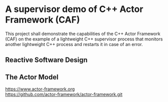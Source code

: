 # A supervisor demo of C++ Actor Framework (CAF)

This project shall demonstrate the capabilities of the C++ Actor Framework (CAF)
on the example of a lightweight C++ supervisor process that monitors another lightweight 
C++ process and restarts it in case of an error.

## Reactive Software Design


## The Actor Model


https://www.actor-framework.org <br>
https://github.com/actor-framework/actor-framework.git

